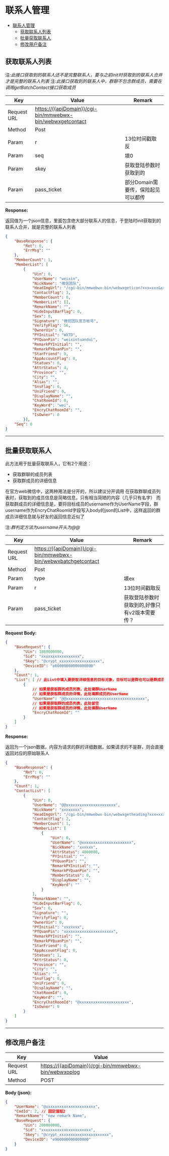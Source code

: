 # 联系人管理

- [联系人管理](#%e8%81%94%e7%b3%bb%e4%ba%ba%e7%ae%a1%e7%90%86)
  - [获取联系人列表](#%e8%8e%b7%e5%8f%96%e8%81%94%e7%b3%bb%e4%ba%ba%e5%88%97%e8%a1%a8)
  - [批量获取联系人](#%e6%89%b9%e9%87%8f%e8%8e%b7%e5%8f%96%e8%81%94%e7%b3%bb%e4%ba%ba)
  - [修改用户备注](#%e4%bf%ae%e6%94%b9%e7%94%a8%e6%88%b7%e5%a4%87%e6%b3%a8)

## 获取联系人列表

注:*此接口获取到的联系人还不是完整联系人，要与之前init时获取到的联系人合并才是完整的联系人列表*
注:*此接口获取到的联系人中，群聊不包含群成员，需要在调用getBatchContact接口获取成员*

| Key         | Value                                                       | Remark                             |
| ----------- | ----------------------------------------------------------- | ---------------------------------- |
| Request URL | <https://{{apiDomain}}/cgi-bin/mmwebwx-bin/webwxgetcontact> |                                    |
| Method      | Post                                                        |                                    |
| Param       | r                                                           | 13位时间戳取反                     |
| Param       | seq                                                         | 填0                                |
| Param       | skey                                                        | 获取登陆参数时获取到的             |
| Param       | pass_ticket                                                 | 部分Domain需要传，保险起见可以都传 |

**Response:**

返回值为一个json信息，里面包含绝大部分联系人的信息，于登陆时init获取到的联系人合并，就是完整的联系人列表

``` json
{
    "BaseResponse": {
        "Ret": 0,
        "ErrMsg": ""
    },
    "MemberCount": 1,
    "MemberList": [
        {
            "Uin": 0,
            "UserName": "weixin",
            "NickName": "微信团队",
            "HeadImgUrl": "/cgi-bin/mmwebwx-bin/webwxgeticon?xxx=xxx&xxx=xxx",
            "ContactFlag": 3,
            "MemberCount": 0,
            "MemberList": [],
            "RemarkName": "",
            "HideInputBarFlag": 0,
            "Sex": 0,
            "Signature": "微信团队官方帐号",
            "VerifyFlag": 56,
            "OwnerUin": 0,
            "PYInitial": "WXTD",
            "PYQuanPin": "weixintuandui",
            "RemarkPYInitial": "",
            "RemarkPYQuanPin": "",
            "StarFriend": 0,
            "AppAccountFlag": 0,
            "Statues": 0,
            "AttrStatus": 4,
            "Province": "",
            "City": "",
            "Alias": "",
            "SnsFlag": 0,
            "UniFriend": 0,
            "DisplayName": "",
            "ChatRoomId": 0,
            "KeyWord": "wei",
            "EncryChatRoomId": "",
            "IsOwner": 0
        }],
    "Seq": 0
}
```

---

## 批量获取联系人

此方法用于批量获取联系人，它有2个用途：

- 获取群聊的成员列表
- 获取群成员的详细信息

在官方web微信中，这两种用法是分开的，所以建议分开调用
在获取群聊成员列表时，获取到的成员信息是简略信息，只有相当简陋的内容（几乎只有名字）
而获取群成员的详细信息是，要将目标成员的username作为UserName字段，群username作为EncryChatRoomId字段写入body的json的List中，这样返回的群成员详细信息就与好友的返回信息近似了

注:*群判定方法为username开头为@@*

| Key         | Value                                                            | Remark                                        |
| ----------- | ---------------------------------------------------------------- | --------------------------------------------- |
| Request URL | <https://{{apiDomain}}/cgi-bin/mmwebwx-bin/webwxbatchgetcontact> |                                               |
| Method      | Post                                                             |                                               |
| Param       | type                                                             | 填ex                                          |
| Param       | r                                                                | 13位时间戳取反                                |
| Param       | pass_ticket                                                      | 获取登陆参数时获取到的,好像只有v2版本需要传？ |

**Request Body:**

```json
{
    "BaseRequest": {
        "Uin": 1880000000,
        "Sid": "xxxxxxxxxxxxxxxxx",
        "Skey": "@crypt_xxxxxxxxxxxxxxxxxx",
        "DeviceID": "e60000000000000000"
    },
    "Count": 1,
    "List": [ // 此List中填入要获取详细信息的目标对象，目标可以是群也可以是群成员
        {
            // 如果是获取群的成员列表，此处填群UserName
            // 如果是获取群成员的详情，此处填群成员的UserName
            "UserName": "@@xxxxxxxxxxxxxxxxxxxxxxxxxxxxxxxxxxx",
            // 如果是获取群的成员列表，此处留空
            // 如果是获取群成员的详情，此处填群UserName
            "EncryChatRoomId": ""
        }
    ]
}
```

**Response:**

返回为一个json数据，内容为请求的群的详细数据，如果请求的不是群，则会直接返回对应的原始联系人

``` json
{
    "BaseResponse": {
        "Ret": 0,
        "ErrMsg": ""
    },
    "Count": 1,
    "ContactList": [
        {
            "Uin": 0,
            "UserName": "@@xxxxxxxxxxxxxxxxxxxxxx",
            "NickName": "xxxxxxxx",
            "HeadImgUrl": "/cgi-bin/mmwebwx-bin/webwxgetheadimg?xxx=xxx&xxx=xxx",
            "ContactFlag": 2,
            "MemberCount": 1,
            "MemberList": [
                {
                    "Uin": 0,
                    "UserName": "@xxxxxxxxxxxxxxxxxxxxxx",
                    "NickName": "xxxxxx",
                    "AttrStatus": 4000000,
                    "PYInitial": "",
                    "PYQuanPin": "",
                    "RemarkPYInitial": "",
                    "RemarkPYQuanPin": "",
                    "MemberStatus": 0,
                    "DisplayName": "",
                    "KeyWord": ""
                }
            ],
            "RemarkName": "",
            "HideInputBarFlag": 0,
            "Sex": 0,
            "Signature": "",
            "VerifyFlag": 0,
            "OwnerUin": 0,
            "PYInitial": "xxxxxxx",
            "PYQuanPin": "xxxxxxxxxxxxxxxxxxxxxx",
            "RemarkPYInitial": "",
            "RemarkPYQuanPin": "",
            "StarFriend": 0,
            "AppAccountFlag": 0,
            "Statues": 1,
            "AttrStatus": 0,
            "Province": "",
            "City": "",
            "Alias": "",
            "SnsFlag": 0,
            "UniFriend": 0,
            "DisplayName": "",
            "ChatRoomId": 0,
            "KeyWord": "",
            "EncryChatRoomId": "@xxxxxxxxxxxxxxxxxxxxxx",
            "IsOwner": 0
        }
    ]
}
```

---

## 修改用户备注

| Key         | Value                                                  |
| ----------- | ------------------------------------------------------ |
| Request URL | <https://{{apiDomain}}/cgi-bin/mmwebwx-bin/webwxoplog> |
| Method      | POST                                                   |

**Body (json):**

``` json
{
    "UserName": "@xxxxxxxxxxxxxxxxxxxxxx",
    "CmdId": 2, // 固定值取2
    "RemarkName": "new remark Name",
    "BaseRequest": {
        "Uin": 200000000,
        "Sid": "xxxxxxxxxxxxxxxxxxxxxx",
        "Skey": "@crypt_xxxxxxxxxxxxxxxxxxxxxx",
        "DeviceID": "e960000000000000"
    }
}
```
